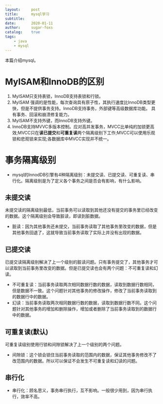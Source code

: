 ```yaml
---
layout:     post
title:      mysql学习
subtitle:   
date:       2020-01-11
author:     sugar-foxs
catalog: 	true
tags:
    - java
    - mysql
---
```


本篇介绍mysql。

<!-- more -->

# MyISAM和InnoDB的区别
1. MyISAM只支持表锁，InnoDB支持表锁和行锁。
2. MyISAM 强调的是性能，每次查询具有原子性，其执行速度比InnoDB类型更快，但是不提供事务支持。InnoDB支持事务，外部键等高级数据库功能。 具有事务、回滚和崩溃修复能力。
3. MyISAM不支持外键，而InnoDB支持外键。
4. InnoDB支持MVVC多版本控制。应对高并发事务，MVCC比单纯的加锁更高效;MVCC只在**读已提交**和**可重复读**两个隔离级别下工作;MVCC可以使用乐观锁和悲观锁来实现;各数据库中MVCC实现并不统一。

# 事务隔离级别
- mysql的InnodDB引擎有4种隔离级别：未提交读、已提交读、可重复读、串行化。隔离级别是为了定义各个事务之间是否会有影响，有什么影响。

## 未提交读
未提交读的隔离级别最低，当前事务可以读取到其他还没有提交的事务里已经改变的数据。这个隔离级别会导致脏读，即读到脏数据。
- 脏读：因为其他事务还未提交，当前事务读取了其他事务里改变的数据，但是其他事务回退了，这就导致当前事务读取了实际上并没有出现的数据。

## 已提交读
已提交读隔离级别解决了上一个级别的脏读问题。只有事务提交了，其他事务才可以读取到当前事务里改变的数据。但是已提交读也会有两个问题：不可重复读和幻读。
- 不可重复读：当前事务读取两次相同数据行数的数据，读取到数据行数相同，但是数据不一致。这个问题针对其他事务的修改操作，修改了当前事务读取到的数据行中的数据。
- 幻读：当前事务读取两次相同数据行数的数据，读取到数据行数不同。这个问题针对其他事务的增加和删除操作，增加或者删除了当前事务读取到的数据行中的数据。

## 可重复读(默认)
可重复读级别使用行锁和间隙锁解决了上一个级别的两个问题。
- 间隙锁：这个锁会锁住当前事务读取的范围内的数据，保证其他事务修改不了改范围内的数据。所以可以保证不会发生不可重复读和幻读的问题。

## 串行化
- 串行化：顾名思义，事务串行执行，互不影响。一般很少用到，因为串行执行，效率不高。